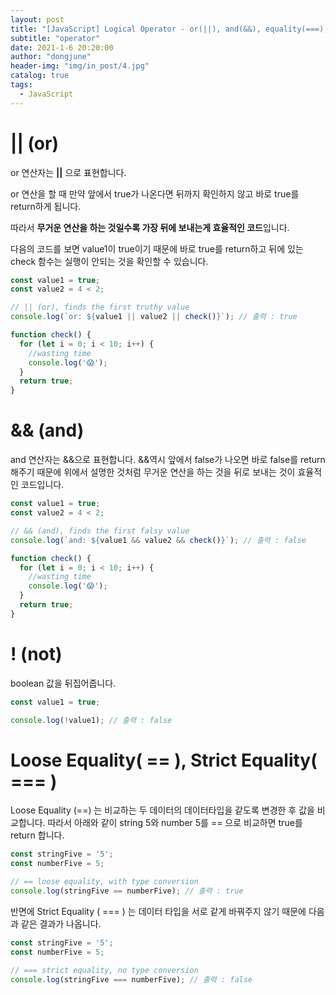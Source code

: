 ```yaml
---
layout: post
title: "[JavaScript] Logical Operator - or(||), and(&&), equality(===), not(!)"
subtitle: "operator"
date: 2021-1-6 20:20:00
author: "dongjune"
header-img: "img/in_post/4.jpg"
catalog: true
tags:
  - JavaScript
---
```

# || (or)

or 연산자는 **||** 으로 표현합니다.

or 연산을 할 때 만약 앞에서 true가 나온다면 뒤까지 확인하지 않고 바로 true를 return하게 됩니다.

따라서 **무거운 연산을 하는 것일수록 가장 뒤에 보내는게 효율적인 코드**입니다.

다음의 코드를 보면 value1이 true이기 때문에 바로 true를 return하고 뒤에 있는 check 함수는 실행이 안되는 것을 확인할 수 있습니다.

```jsx
const value1 = true;
const value2 = 4 < 2;

// || (or), finds the first truthy value
console.log(`or: ${value1 || value2 || check()}`); // 출력 : true

function check() {
  for (let i = 0; i < 10; i++) {
    //wasting time
    console.log('😱');
  }
  return true;
}
```

# && (and)

and 연산자는 &&으로 표현합니다. &&역시 앞에서 false가 나오면 바로 false를 return 해주기 때문에 위에서 설명한 것처럼 무거운 연산을 하는 것을 뒤로 보내는 것이 효율적인 코드입니다.

```jsx
const value1 = true;
const value2 = 4 < 2;

// && (and), finds the first falsy value
console.log(`and: ${value1 && value2 && check()}`); // 출력 : false

function check() {
  for (let i = 0; i < 10; i++) {
    //wasting time
    console.log('😱');
  }
  return true;
}
```

# ! (not)

boolean 값을 뒤집어줍니다.

```jsx
const value1 = true;

console.log(!value1); // 출력 : false
```

# Loose Equality( == ), Strict Equality( === )

Loose Equality (==) 는 비교하는 두 데이터의 데이터타입을 같도록 변경한 후 값을 비교합니다. 따라서 아래와 같이 string 5와 number 5를 == 으로 비교하면 true를 return 합니다.

```jsx
const stringFive = '5';
const numberFive = 5;

// == loose equality, with type conversion
console.log(stringFive == numberFive); // 출력 : true
```

반면에 Strict Equality ( === ) 는 데이터 타입을 서로 같게 바꿔주지 않기 때문에 다음과 같은 결과가 나옵니다.

```jsx
const stringFive = '5';
const numberFive = 5;

// === strict equality, no type conversion
console.log(stringFive === numberFive); // 출력 : false
```
